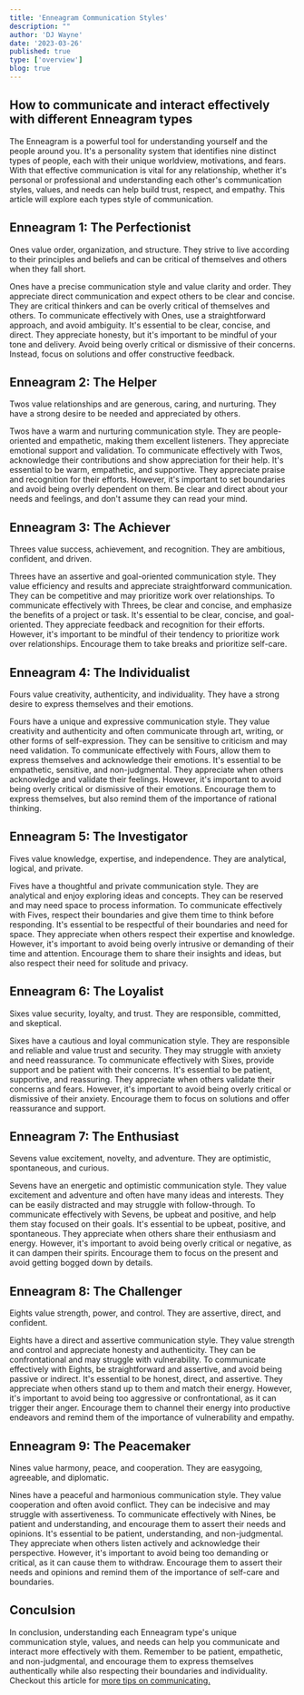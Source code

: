 ```yaml
---
title: 'Enneagram Communication Styles'
description: ""
author: 'DJ Wayne'
date: '2023-03-26'
published: true
type: ['overview']
blog: true
---
```


## How to communicate and interact effectively with different Enneagram types

The Enneagram is a powerful tool for understanding yourself and the people around you. It's a personality system that identifies nine distinct types of people, each with their unique worldview, motivations, and fears. With that effective communication is vital for any relationship, whether it's personal or professional and understanding each other's communication styles, values, and needs can help build trust, respect, and empathy. This article will explore each types style of communication.

## Enneagram 1: The Perfectionist

Ones value order, organization, and structure. They strive to live according to their principles and beliefs and can be critical of themselves and others when they fall short.

Ones have a precise communication style and value clarity and order. They appreciate direct communication and expect others to be clear and concise. They are critical thinkers and can be overly critical of themselves and others. To communicate effectively with Ones, use a straightforward approach, and avoid ambiguity. It's essential to be clear, concise, and direct. They appreciate honesty, but it's important to be mindful of your tone and delivery. Avoid being overly critical or dismissive of their concerns. Instead, focus on solutions and offer constructive feedback.

## Enneagram 2: The Helper

Twos value relationships and are generous, caring, and nurturing. They have a strong desire to be needed and appreciated by others.

Twos have a warm and nurturing communication style. They are people-oriented and empathetic, making them excellent listeners. They appreciate emotional support and validation. To communicate effectively with Twos, acknowledge their contributions and show appreciation for their help. It's essential to be warm, empathetic, and supportive. They appreciate praise and recognition for their efforts. However, it's important to set boundaries and avoid being overly dependent on them. Be clear and direct about your needs and feelings, and don't assume they can read your mind.

## Enneagram 3: The Achiever

Threes value success, achievement, and recognition. They are ambitious, confident, and driven.

Threes have an assertive and goal-oriented communication style. They value efficiency and results and appreciate straightforward communication. They can be competitive and may prioritize work over relationships. To communicate effectively with Threes, be clear and concise, and emphasize the benefits of a project or task. It's essential to be clear, concise, and goal-oriented. They appreciate feedback and recognition for their efforts. However, it's important to be mindful of their tendency to prioritize work over relationships. Encourage them to take breaks and prioritize self-care.

## Enneagram 4: The Individualist

Fours value creativity, authenticity, and individuality. They have a strong desire to express themselves and their emotions.

Fours have a unique and expressive communication style. They value creativity and authenticity and often communicate through art, writing, or other forms of self-expression. They can be sensitive to criticism and may need validation. To communicate effectively with Fours, allow them to express themselves and acknowledge their emotions. It's essential to be empathetic, sensitive, and non-judgmental. They appreciate when others acknowledge and validate their feelings. However, it's important to avoid being overly critical or dismissive of their emotions. Encourage them to express themselves, but also remind them of the importance of rational thinking.

## Enneagram 5: The Investigator

Fives value knowledge, expertise, and independence. They are analytical, logical, and private.

Fives have a thoughtful and private communication style. They are analytical and enjoy exploring ideas and concepts. They can be reserved and may need space to process information. To communicate effectively with Fives, respect their boundaries and give them time to think before responding. It's essential to be respectful of their boundaries and need for space. They appreciate when others respect their expertise and knowledge. However, it's important to avoid being overly intrusive or demanding of their time and attention. Encourage them to share their insights and ideas, but also respect their need for solitude and privacy.

## Enneagram 6: The Loyalist

Sixes value security, loyalty, and trust. They are responsible, committed, and skeptical.

Sixes have a cautious and loyal communication style. They are responsible and reliable and value trust and security. They may struggle with anxiety and need reassurance. To communicate effectively with Sixes, provide support and be patient with their concerns. It's essential to be patient, supportive, and reassuring. They appreciate when others validate their concerns and fears. However, it's important to avoid being overly critical or dismissive of their anxiety. Encourage them to focus on solutions and offer reassurance and support.

## Enneagram 7: The Enthusiast

Sevens value excitement, novelty, and adventure. They are optimistic, spontaneous, and curious.

Sevens have an energetic and optimistic communication style. They value excitement and adventure and often have many ideas and interests. They can be easily distracted and may struggle with follow-through. To communicate effectively with Sevens, be upbeat and positive, and help them stay focused on their goals. It's essential to be upbeat, positive, and spontaneous. They appreciate when others share their enthusiasm and energy. However, it's important to avoid being overly critical or negative, as it can dampen their spirits. Encourage them to focus on the present and avoid getting bogged down by details.

## Enneagram 8: The Challenger

Eights value strength, power, and control. They are assertive, direct, and confident.

Eights have a direct and assertive communication style. They value strength and control and appreciate honesty and authenticity. They can be confrontational and may struggle with vulnerability. To communicate effectively with Eights, be straightforward and assertive, and avoid being passive or indirect. It's essential to be honest, direct, and assertive. They appreciate when others stand up to them and match their energy. However, it's important to avoid being too aggressive or confrontational, as it can trigger their anger. Encourage them to channel their energy into productive endeavors and remind them of the importance of vulnerability and empathy.

## Enneagram 9: The Peacemaker

Nines value harmony, peace, and cooperation. They are easygoing, agreeable, and diplomatic.

Nines have a peaceful and harmonious communication style. They value cooperation and often avoid conflict. They can be indecisive and may struggle with assertiveness. To communicate effectively with Nines, be patient and understanding, and encourage them to assert their needs and opinions. It's essential to be patient, understanding, and non-judgmental. They appreciate when others listen actively and acknowledge their perspective. However, it's important to avoid being too demanding or critical, as it can cause them to withdraw. Encourage them to assert their needs and opinions and remind them of the importance of self-care and boundaries.

## Conculsion

In conclusion, understanding each Enneagram type's unique communication style, values, and needs can help you communicate and interact more effectively with them. Remember to be patient, empathetic, and non-judgmental, and encourage them to express themselves authentically while also respecting their boundaries and individuality. Checkout this article for <a href="communication-tips" >more tips on communicating.</a>
